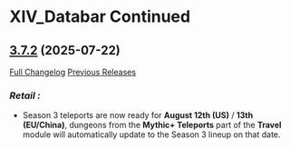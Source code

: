 # XIV_Databar Continued

## [3.7.2](https://github.com/ZelionGG/XIV_Databar-Continued/releases/tag/3.7.2) (2025-07-22)

[Full Changelog](https://github.com/ZelionGG/XIV_Databar-Continued/compare/v3.7.1...v3.7.2) [Previous Releases](https://github.com/ZelionGG/XIV_Databar-Continued/releases)

### _Retail :_

- Season 3 teleports are now ready for **August 12th (US)** / **13th (EU/China)**, dungeons from the **Mythic+ Teleports** part of the **Travel** module will automatically update to the Season 3 lineup on that date.